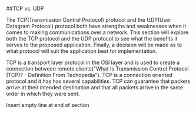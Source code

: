 ##TCP vs. UDP

The TCP(Transmission Control Protocol) protocol and the UDP(User Datagram Protocol) protocol both have strengths and weaknesses when it comes to making communications over a network. This section will explore both the TCP protocol and the UDP protocol to see what the benefits it serves to the proposed application. Finally, a decision will be made as to what protocol will suit the application best for implementation.  

TCP is a transport layer protocol in the OSI layer and is used to create a connection between remote clients("What Is Transmission Control Protocol (TCP)? - Definition From Techopedia"). TCP is a connection oriented protocol and it has has several capabilities. TCP can guarantee that packets arrive at their intended destination and that all packets arrive in the same order in which they were sent.

Insert empty line at end of section

